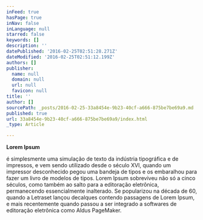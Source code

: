```yaml
---
inFeed: true
hasPage: true
inNav: false
inLanguage: null
starred: false
keywords: []
description: ''
datePublished: '2016-02-25T02:51:28.271Z'
dateModified: '2016-02-25T02:51:12.199Z'
authors: []
publisher:
  name: null
  domain: null
  url: null
  favicon: null
title: ''
author: []
sourcePath: _posts/2016-02-25-33a8454e-9b23-40cf-a666-875be7be69a9.md
published: true
url: 33a8454e-9b23-40cf-a666-875be7be69a9/index.html
_type: Article

---
```

**Lorem Ipsum**

é simplesmente uma simulação de texto da indústria tipográfica e de impressos, e vem sendo utilizado desde o século XVI, quando um impressor desconhecido pegou uma bandeja de tipos e os embaralhou para fazer um livro de modelos de tipos. Lorem Ipsum sobreviveu não só a cinco séculos, como também ao salto para a editoração eletrônica, permanecendo essencialmente inalterado. Se popularizou na década de 60, quando a Letraset lançou decalques contendo passagens de Lorem Ipsum, e mais recentemente quando passou a ser integrado a softwares de editoração eletrônica como Aldus PageMaker.